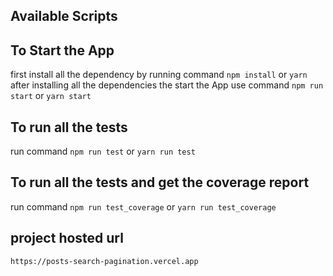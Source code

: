 ## Available Scripts

## To Start the App
first install all the dependency
by running command `npm install` or `yarn` after installing all the dependencies
the start the App use command `npm run start` or `yarn start`

## To run all the tests
run command `npm run test` or `yarn run test`

## To run all the tests and get the coverage report
run command `npm run test_coverage` or `yarn run test_coverage`

## project hosted url
`https://posts-search-pagination.vercel.app`
